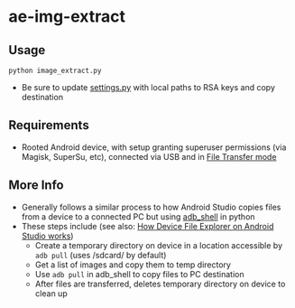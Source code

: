 # ae-img-extract

## Usage

`python image_extract.py`

- Be sure to update [settings.py](settings.py) with local paths to RSA keys and copy destination

## Requirements

- Rooted Android device, with setup granting superuser permissions (via Magisk, SuperSu, etc), connected via USB and in [File Transfer mode](https://support.google.com/android/answer/9064445)

## More Info

- Generally follows a similar process to how Android Studio copies files from a device to a connected PC but using [adb_shell](https://github.com/JeffLIrion/adb_shell/) in python
- These steps include (see also: [How Device File Explorer on Android Studio works](https://medium.com/@liwp.stephen/how-does-android-studio-device-file-explorer-works-62685330e8c8))
    - Create a temporary directory on device in a location accessible by `adb pull` (uses /sdcard/ by default)
    - Get a list of images and copy them to temp directory
    - Use `adb pull` in adb_shell to copy files to PC destination
    - After files are transferred, deletes temporary directory on device to clean up